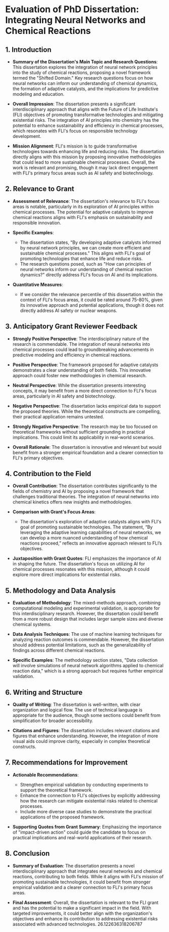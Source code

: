 # Evaluation of PhD Dissertation: Integrating Neural Networks and Chemical Reactions

## 1. Introduction
- **Summary of the Dissertation's Main Topic and Research Questions**: This dissertation explores the integration of neural network principles into the study of chemical reactions, proposing a novel framework termed the "Shifted Domain." Key research questions focus on how neural networks can inform our understanding of chemical dynamics, the formation of adaptive catalysts, and the implications for predictive modeling and education.
  
- **Overall Impression**: The dissertation presents a significant interdisciplinary approach that aligns with the Future of Life Institute's (FLI) objectives of promoting transformative technologies and mitigating existential risks. The integration of AI principles into chemistry has the potential to enhance sustainability and efficiency in chemical processes, which resonates with FLI's focus on responsible technology development.

- **Mission Alignment**: FLI's mission is to guide transformative technologies towards enhancing life and reducing risks. The dissertation directly aligns with this mission by proposing innovative methodologies that could lead to more sustainable chemical processes. Overall, the work is relevant and promising, though it may lack direct engagement with FLI's primary focus areas such as AI safety and biotechnology.

## 2. Relevance to Grant
- **Assessment of Relevance**: The dissertation's relevance to FLI's focus areas is notable, particularly in its exploration of AI principles within chemical processes. The potential for adaptive catalysts to improve chemical reactions aligns with FLI's emphasis on sustainability and responsible innovation.

- **Specific Examples**: 
  - The dissertation states, "By developing adaptive catalysts informed by neural network principles, we can create more efficient and sustainable chemical processes." This aligns with FLI's goal of promoting technologies that enhance life and reduce risks.
  - The research questions posed, such as "How can principles of neural networks inform our understanding of chemical reaction dynamics?" directly address FLI's focus on AI and its implications.

- **Quantitative Measures**: 
  - If we consider the relevance percentile of this dissertation within the context of FLI's focus areas, it could be rated around 75-80%, given its innovative approach and potential applications, though it does not directly address AI safety or nuclear weapons.

## 3. Anticipatory Grant Reviewer Feedback
- **Strongly Positive Perspective**: The interdisciplinary nature of the research is commendable. The integration of neural networks into chemical processes could lead to groundbreaking advancements in predictive modeling and efficiency in chemical reactions.

- **Positive Perspective**: The framework proposed for adaptive catalysts demonstrates a clear understanding of both fields. This innovative approach could foster new methodologies in chemical research.

- **Neutral Perspective**: While the dissertation presents interesting concepts, it may benefit from a more direct connection to FLI's focus areas, particularly in AI safety and biotechnology.

- **Negative Perspective**: The dissertation lacks empirical data to support the proposed theories. While the theoretical constructs are compelling, their practical application remains untested.

- **Strongly Negative Perspective**: The research may be too focused on theoretical frameworks without sufficient grounding in practical implications. This could limit its applicability in real-world scenarios.

- **Overall Rationale**: The dissertation is innovative and relevant but would benefit from a stronger empirical foundation and a clearer connection to FLI's primary objectives.

## 4. Contribution to the Field
- **Overall Contribution**: The dissertation contributes significantly to the fields of chemistry and AI by proposing a novel framework that challenges traditional theories. The integration of neural networks into chemical kinetics offers new insights and methodologies.

- **Comparison with Grant's Focus Areas**: 
  - The dissertation's exploration of adaptive catalysts aligns with FLI's goal of promoting sustainable technologies. The statement, “By leveraging the adaptive learning capabilities of neural networks, we can develop a more nuanced understanding of how chemical reactions proceed,” reflects an innovative approach relevant to FLI’s objectives.

- **Juxtaposition with Grant Quotes**: FLI emphasizes the importance of AI in shaping the future. The dissertation's focus on utilizing AI for chemical processes resonates with this mission, although it could explore more direct implications for existential risks.

## 5. Methodology and Data Analysis
- **Evaluation of Methodology**: The mixed-methods approach, combining computational modeling and experimental validation, is appropriate for this interdisciplinary research. However, the dissertation could benefit from a more robust design that includes larger sample sizes and diverse chemical systems.

- **Data Analysis Techniques**: The use of machine learning techniques for analyzing reaction outcomes is commendable. However, the dissertation should address potential limitations, such as the generalizability of findings across different chemical reactions.

- **Specific Examples**: The methodology section states, "Data collection will involve simulations of neural network algorithms applied to chemical reaction data," which is a strong approach but requires further empirical validation.

## 6. Writing and Structure
- **Quality of Writing**: The dissertation is well-written, with clear organization and logical flow. The use of technical language is appropriate for the audience, though some sections could benefit from simplification for broader accessibility.

- **Citations and Figures**: The dissertation includes relevant citations and figures that enhance understanding. However, the integration of more visual aids could improve clarity, especially in complex theoretical constructs.

## 7. Recommendations for Improvement
- **Actionable Recommendations**:
  - Strengthen empirical validation by conducting experiments to support the theoretical framework.
  - Enhance the connection to FLI's objectives by explicitly addressing how the research can mitigate existential risks related to chemical processes.
  - Include more diverse case studies to demonstrate the practical applications of the proposed framework.

- **Supporting Quotes from Grant Summary**: Emphasizing the importance of "impact-driven action" could guide the candidate to focus on practical implications and real-world applications of their research.

## 8. Conclusion
- **Summary of Evaluation**: The dissertation presents a novel interdisciplinary approach that integrates neural networks and chemical reactions, contributing to both fields. While it aligns with FLI's mission of promoting sustainable technologies, it could benefit from stronger empirical validation and a clearer connection to FLI's primary focus areas.

- **Final Assessment**: Overall, the dissertation is relevant to the FLI grant and has the potential to make a significant impact in the field. With targeted improvements, it could better align with the organization's objectives and enhance its contribution to addressing existential risks associated with advanced technologies. 26.122636318206787